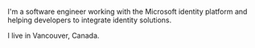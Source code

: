 I'm a software engineer working with the Microsoft identity platform and helping developers to integrate identity solutions.

I live in Vancouver, Canada.
